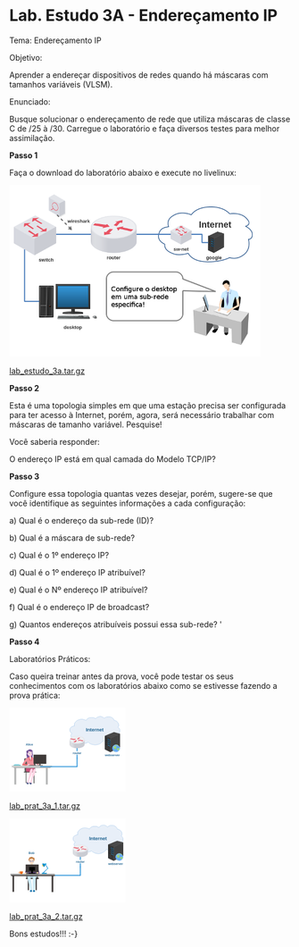 # Lab. Estudo 3A - Endereçamento IP

Tema: Endereçamento IP

Objetivo:

Aprender a endereçar dispositivos de redes quando há máscaras com tamanhos variáveis (VLSM).

Enunciado:

Busque solucionar o endereçamento de rede que utiliza máscaras de classe C de /25 à /30. Carregue o laboratório e faça diversos testes para melhor assimilação.

**Passo 1**

Faça o download do laboratório abaixo e execute no livelinux: 

![](./lab_estudo_3a.png)

[lab_estudo_3a.tar.gz](./lab_estudo_3a.tar.gz)

**Passo 2**

Esta é uma topologia simples em que uma estação precisa ser configurada para ter acesso à Internet, porém, agora, será necessário trabalhar com máscaras de tamanho variável. Pesquise!

Você saberia responder:

O endereço IP está em qual camada do Modelo TCP/IP? 

**Passo 3**

Configure essa topologia quantas vezes desejar, porém, sugere-se que você identifique as seguintes informações a cada configuração:

a) Qual é o endereço da sub-rede (ID)?

b) Qual é a máscara de sub-rede?

c) Qual é o 1º endereço IP?

d) Qual é o 1º endereço IP atribuível?

e) Qual é o Nº endereço IP atribuível?

f) Qual é o endereço IP de broadcast?

g) Quantos endereços atribuíveis possui essa sub-rede? '

**Passo 4**

Laboratórios Práticos:

Caso queira treinar antes da prova, você pode testar os seus conhecimentos com os laboratórios abaixo como se estivesse fazendo a prova prática:

![](./lab_prat_3a_1.png)

[lab_prat_3a_1.tar.gz](./lab_prat_3a_1.tar.gz)

![](./lab_prat_3a_2.png)

[lab_prat_3a_2.tar.gz](./lab_prat_3a_2.tar.gz)

Bons estudos!!! :-}

